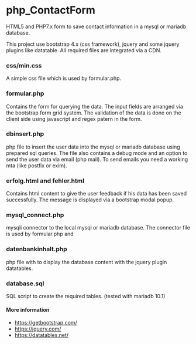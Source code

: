 # php_ContactForm

HTML5 and PHP7.x form to save contact information in a mysql or mariadb database.

This project use bootstrap 4.x (css framework), jquery and some jquery plugins like datatable. All required files are integrated via a CDN.

### css/min.css 
A simple css file which is used by formular.php. 

### formular.php 
Contains the form for querying the data. The input fields are arranged via the bootstrap form grid system. The validation of the data is done on the client side using javascript and regex patern in the form.

### dbinsert.php 
php file to insert the user data into the mysql or mariadb database using prepared sql queries. The file also contains a debug mode and an option to send the user data via email (php mail). To send emails you need a working mta (like postfix or exim). 

### erfolg.html and fehler.html 
Contains html content to give the user feedback if his data has been saved successfully. The message is displayed via a bootstrap modal popup. 

### mysql_connect.php 
mysqli connector to the local mysql or mariadb database. The connector file is used by formular.php and    

### datenbankinhalt.php 
php file with to display the database content with the jquery plugin datatables. 

### database.sql 
SQL script to create the required tables. (tested with mariadb 10.1)

#### More information 
- https://getbootstrap.com/
- https://jquery.com/
- https://datatables.net/
